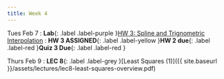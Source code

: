 ```yaml
---
title: Week 4
---
```


Tues Feb 7
: **Lab**{: .label .label-purple }[HW 3: Spline and Trignometric Interpolation](https://classroom.github.com/a/gNEPAhdF)
: **HW 3 ASSIGNED**{: .label .label-yellow }**HW 2 due**{: .label .label-red }**Quiz 3 Due**{: .label .label-red }

Thurs Feb 9
: **LEC 8**{: .label .label-grey }[Least Squares (1)]({{ site.baseurl }}/assets/lectures/lec8-least-squares-overview.pdf)